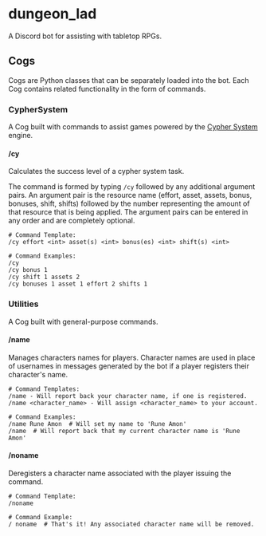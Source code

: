 # dungeon_lad

A Discord bot for assisting with tabletop RPGs.

## Cogs

Cogs are Python classes that can be separately loaded into the bot. Each Cog contains related functionality in the form of commands.

### CypherSystem

A Cog built with commands to assist games powered by the [Cypher System](http://cypher-system.com/what-is-the-cypher-system/) engine.

#### /cy

Calculates the success level of a cypher system task.

The command is formed by typing `/cy` followed by any additional argument pairs. An argument pair is the resource name (effort, asset, assets, bonus, bonuses, shift, shifts) followed by the number representing the amount of that resource that is being applied. The argument pairs can be entered in any order and are completely optional.

```
# Command Template:
/cy effort <int> asset(s) <int> bonus(es) <int> shift(s) <int>

# Command Examples:
/cy
/cy bonus 1
/cy shift 1 assets 2
/cy bonuses 1 asset 1 effort 2 shifts 1
```

### Utilities

A Cog built with general-purpose commands.

#### /name

Manages characters names for players. Character names are used in place of usernames in messages generated by the bot if a player registers their character's name.

```
# Command Templates:
/name - Will report back your character name, if one is registered.
/name <character_name> - Will assign <character_name> to your account.

# Command Examples:
/name Rune Amon  # Will set my name to 'Rune Amon'
/name  # Will report back that my current character name is 'Rune Amon'
```

#### /noname

Deregisters a character name associated with the player issuing the command.

```
# Command Template:
/noname

# Command Example:
/ noname  # That's it! Any associated character name will be removed.
```